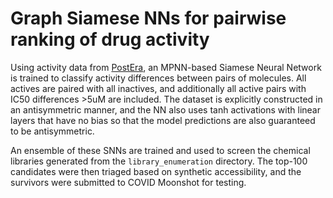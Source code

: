 # Graph Siamese NNs for pairwise ranking of drug activity
Using activity data from [PostEra](https://postera.ai/covid/activity_data), an MPNN-based Siamese Neural Network is trained to classify activity differences between pairs of molecules. All actives are paired with all inactives, and additionally all active pairs with IC50 differences >5uM are included. The dataset is explicitly constructed in an antisymmetric manner, and the NN also uses tanh activations with linear layers that have no bias so that the model predictions are also guaranteed to be antisymmetric. 

An ensemble of these SNNs are trained and used to screen the chemical libraries generated from the `library_enumeration` directory. The top-100 candidates were then triaged based on synthetic accessibility, and the survivors were submitted to COVID Moonshot for testing.
